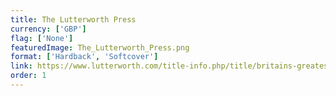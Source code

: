 ```yaml
---
title: The Lutterworth Press
currency: ['GBP']
flag: ['None']
featuredImage: The_Lutterworth_Press.png
format: ['Hardback', 'Softcover']
link: https://www.lutterworth.com/title-info.php/title/britains-greatest-prime-minister/
order: 1
---
```

